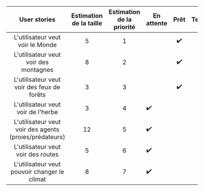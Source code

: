 |                User stories                | Estimation de la taille | Estimation de la priorité | En attente |            Prêt            | Terminé |
| :----------------------------------------: | :---------------------: | :-----------------------: | ---------- | :------------------------: | :-----: |
|      L'utilisateur veut voir le Monde      |            5            |             1             |            | :heavy_check_mark: |         |
|   L'utilisateur veut voir des montagnes    |            8            |             2             |            | :heavy_check_mark: |         |
| L'utilisateur veut voir des feux de forêts |            3            |             3             |            | :heavy_check_mark: |         |
| L'utilisateur veut voir de l'herbe | 3 | 4 | :heavy_check_mark: |  | |
| L'utilisateur veut voir des agents (proies/prédateurs) | 12 | 5 | :heavy_check_mark: |  | |
| L'utilisateur veut voir des routes | 5 | 6 | :heavy_check_mark: |  | |
| L'utilisateur veut pouvoir changer le climat | 8 | 7 | :heavy_check_mark: |  | |


